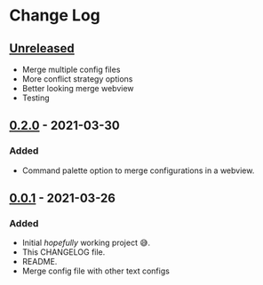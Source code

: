 # Change Log

## [Unreleased]

- Merge multiple config files
- More conflict strategy options
- Better looking merge webview
- Testing

## [0.2.0] - 2021-03-30

### Added

- Command palette option to merge configurations in a webview.

## [0.0.1] - 2021-03-26

### Added

- Initial _hopefully_ working project 😅.
- This CHANGELOG file.
- README.
- Merge config file with other text configs

[unreleased]: https://github.com/aboqasem/vscode-mergeconf/
[0.2.0]: https://github.com/aboqasem/vscode-mergeconf/releases/tag/v0.0.1
[0.0.1]: https://github.com/aboqasem/vscode-mergeconf/releases/tag/v0.0.1
